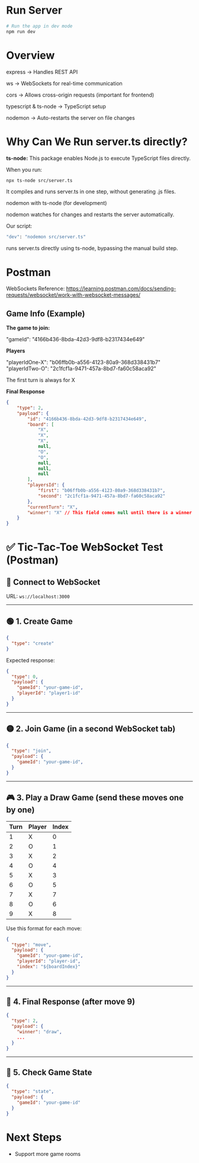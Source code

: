 # Run Server

```bash
# Run the app in dev mode
npm run dev
```

# Overview

express → Handles REST API

ws → WebSockets for real-time communication

cors → Allows cross-origin requests (important for frontend)

typescript & ts-node → TypeScript setup

nodemon → Auto-restarts the server on file changes

# Why Can We Run server.ts directly?

**ts-node:** This package enables Node.js to execute TypeScript files directly.

When you run:

```bash
npx ts-node src/server.ts
```

It compiles and runs server.ts in one step, without generating .js files.

nodemon with ts-node (for development)

nodemon watches for changes and restarts the server automatically.

Our script:

```bash
"dev": "nodemon src/server.ts"
```

runs server.ts directly using ts-node, bypassing the manual build step.

# Postman

WebSockets Reference: https://learning.postman.com/docs/sending-requests/websocket/work-with-websocket-messages/

## Game Info (Example)

**The game to join:**

"gameId": "4166b436-8bda-42d3-9df8-b2317434e649"

**Players**

"playerIdOne-X": "b06ffb0b-a556-4123-80a9-368d338431b7"
"playerIdTwo-O": "2c1fcf1a-9471-457a-8bd7-fa60c58aca92"

The first turn is always for X

**Final Response**

```json
{
    "type": 2,
    "payload": {
        "id": "4166b436-8bda-42d3-9df8-b2317434e649",
        "board": [
            "X",
            "X",
            "X",
            null,
            "O",
            "O",
            null,
            null,
            null
        ],
        "playersId": {
            "first": "b06ffb0b-a556-4123-80a9-368d338431b7",
            "second": "2c1fcf1a-9471-457a-8bd7-fa60c58aca92"
        },
        "currentTurn": "X",
        "winner": "X" // This field comes null until there is a winner
    }
}
```

# ✅ Tic-Tac-Toe WebSocket Test (Postman)

## 🔌 Connect to WebSocket
URL: `ws://localhost:3000`

---

## 🟢 1. Create Game

```json
{
  "type": "create"
}
```

Expected response:

```json
{
  "type": 0,
  "payload": {
    "gameId": "your-game-id",
    "playerId": "player1-id"
  }
}
```

---

## 🟡 2. Join Game (in a second WebSocket tab)

```json
{
  "type": "join",
  "payload": {
    "gameId": "your-game-id",
  }
}
```

---

## 🎮 3. Play a Draw Game (send these moves one by one)

| Turn | Player | Index |
|------|--------|--------|
| 1    | X      | 0     |
| 2    | O      | 1     |
| 3    | X      | 2     |
| 4    | O      | 4     |
| 5    | X      | 3     |
| 6    | O      | 5     |
| 7    | X      | 7     |
| 8    | O      | 6     |
| 9    | X      | 8     |

Use this format for each move:

```json
{
  "type": "move",
  "payload": {
    "gameId": "your-game-id",
    "playerId": "player-id",
    "index": "${boardIndex}"
  }
}
```

---

## 🧪 4. Final Response (after move 9)

```json
{
  "type": 2,
  "payload": {
    "winner": "draw",
    ...
  }
}
```

---

## 🔄 5. Check Game State

```json
{
  "type": "state",
  "payload": {
    "gameId": "your-game-id"
  }
}
```

# Next Steps

- Support more game rooms